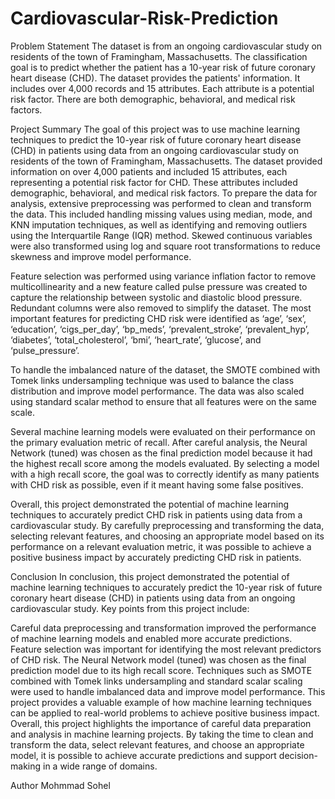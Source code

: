 # Cardiovascular-Risk-Prediction
Problem Statement
The dataset is from an ongoing cardiovascular study on residents of the town of Framingham, Massachusetts. The classification goal is to predict whether the patient has a 10-year risk of future coronary heart disease (CHD). The dataset provides the patients' information. It includes over 4,000 records and 15 attributes. Each attribute is a potential risk factor. There are both demographic, behavioral, and medical risk factors.

Project Summary
The goal of this project was to use machine learning techniques to predict the 10-year risk of future coronary heart disease (CHD) in patients using data from an ongoing cardiovascular study on residents of the town of Framingham, Massachusetts. The dataset provided information on over 4,000 patients and included 15 attributes, each representing a potential risk factor for CHD. These attributes included demographic, behavioral, and medical risk factors.
To prepare the data for analysis, extensive preprocessing was performed to clean and transform the data. This included handling missing values using median, mode, and KNN imputation techniques, as well as identifying and removing outliers using the Interquartile Range (IQR) method. Skewed continuous variables were also transformed using log and square root transformations to reduce skewness and improve model performance.

Feature selection was performed using variance inflation factor to remove multicollinearity and a new feature called pulse pressure was created to capture the relationship between systolic and diastolic blood pressure. Redundant columns were also removed to simplify the dataset. The most important features for predicting CHD risk were identified as ‘age’, ‘sex’, ‘education’, ‘cigs_per_day’, ‘bp_meds’, ‘prevalent_stroke’, ‘prevalent_hyp’, ‘diabetes’, ‘total_cholesterol’, ‘bmi’, ‘heart_rate’, ‘glucose’, and ‘pulse_pressure’.

To handle the imbalanced nature of the dataset, the SMOTE combined with Tomek links undersampling technique was used to balance the class distribution and improve model performance. The data was also scaled using standard scalar method to ensure that all features were on the same scale.

Several machine learning models were evaluated on their performance on the primary evaluation metric of recall. After careful analysis, the Neural Network (tuned) was chosen as the final prediction model because it had the highest recall score among the models evaluated. By selecting a model with a high recall score, the goal was to correctly identify as many patients with CHD risk as possible, even if it meant having some false positives.

Overall, this project demonstrated the potential of machine learning techniques to accurately predict CHD risk in patients using data from a cardiovascular study. By carefully preprocessing and transforming the data, selecting relevant features, and choosing an appropriate model based on its performance on a relevant evaluation metric, it was possible to achieve a positive business impact by accurately predicting CHD risk in patients.

Conclusion
In conclusion, this project demonstrated the potential of machine learning techniques to accurately predict the 10-year risk of future coronary heart disease (CHD) in patients using data from an ongoing cardiovascular study. Key points from this project include:

Careful data preprocessing and transformation improved the performance of machine learning models and enabled more accurate predictions.
Feature selection was important for identifying the most relevant predictors of CHD risk.
The Neural Network model (tuned) was chosen as the final prediction model due to its high recall score.
Techniques such as SMOTE combined with Tomek links undersampling and standard scalar scaling were used to handle imbalanced data and improve model performance.
This project provides a valuable example of how machine learning techniques can be applied to real-world problems to achieve positive business impact.
Overall, this project highlights the importance of careful data preparation and analysis in machine learning projects. By taking the time to clean and transform the data, select relevant features, and choose an appropriate model, it is possible to achieve accurate predictions and support decision-making in a wide range of domains.

Author
Mohmmad Sohel
